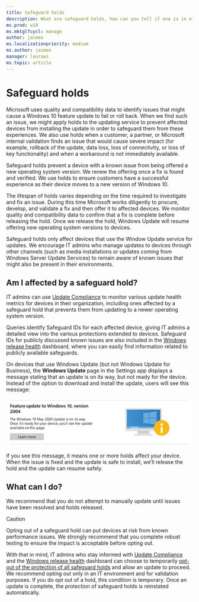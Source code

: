 ```yaml
---
title: Safeguard holds
description: What are safeguard holds, how can you tell if one is in effect, and what to do about it
ms.prod: w10
ms.mktglfcycl: manage
author: jaimeo
ms.localizationpriority: medium
ms.author: jaimeo
manager: laurawi
ms.topic: article
---
```


# Safeguard holds

Microsoft uses quality and compatibility data to identify issues that might cause a Windows 10 feature update to fail or roll back. When we find such an issue, we might apply holds to the updating service to prevent affected devices from installing the update in order to safeguard them from these experiences. We also use holds when a customer, a partner, or Microsoft internal validation finds an issue that would cause severe impact (for example, rollback of the update, data loss, loss of connectivity, or loss of key functionality) and when a workaround is not immediately available.

Safeguard holds prevent a device with a known issue from being offered a new operating system version. We renew the offering once a fix is found and verified. We use holds to ensure customers have a successful experience as their device moves to a new version of Windows 10.

The lifespan of holds varies depending on the time required to investigate and fix an issue. During this time Microsoft works diligently to procure, develop, and validate a fix and then offer it to affected devices. We monitor quality and compatibility data to confirm that a fix is complete before releasing the hold. Once we release the hold, Windows Update will resume offering new operating system versions to devices.

Safeguard holds only affect devices that use the Window Update service for updates. We encourage IT admins who manage updates to devices through other channels (such as media installations or updates coming from Windows Server Update Services) to remain aware of known issues that might also be present in their environments.


## Am I affected by a safeguard hold?

IT admins can use [Update Compliance](update-compliance-feature-update-status.md#safeguard-holds) to monitor various update health metrics for devices in their organization, including ones affected by a safeguard hold that prevents them from updating to a newer operating system version. 

Queries identify Safeguard IDs for each affected device, giving IT admins a detailed view into the various protections extended to devices. Safeguard IDs for publicly discussed known issues are also included in the [Windows release health](https://aka.ms/windowsreleasehealth) dashboard, where you can easily find information related to publicly available safeguards.

On devices that use Windows Update (but not Windows Update for Business), the **Windows Update** page in the Settings app displays a message stating that an update is on its way, but not ready for the device. Instead of the option to download and install the update, users will see this message:


![Feature update message reading "The Windows 10 May 2020 Update is on its way. Once it's ready for your device, you'll see the update available on this page](images/safeguard-hold-notification.png)

If you see this message, it means one or more holds affect your device. When the issue is fixed and the update is safe to install, we’ll release the hold and the update can resume safely.

## What can I do?

We recommend that you do not attempt to manually update until issues have been resolved and holds released.

> [!CAUTION]
> Opting out of a safeguard hold can put devices at risk from known performance issues. We strongly recommend that you complete robust testing to ensure the impact is acceptable before opting out.
  
With that in mind, IT admins who stay informed with [Update Compliance](update-compliance-feature-update-status.md#safeguard-holds) and the [Windows release health](https://aka.ms/windowsreleasehealth) dashboard can choose to temporarily [opt-out of the protection of all safeguard holds](safeguard-opt-out.md) and allow an update to proceed. We recommend opting out only in an IT environment and for validation purposes. If you do opt out of a hold, this condition is temporary. Once an update is complete, the protection of safeguard holds is reinstated automatically. 
